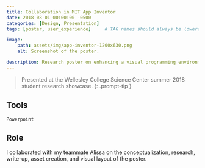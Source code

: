 ```yaml
---
title: Collaboration in MIT App Inventor
date: 2018-08-01 00:00:00 -0500
categories: [Design, Presentation]
tags: [poster, user_experience]     # TAG names should always be lowercase

image:
    path: assets/img/app-inventor-1200x630.png
    alt: Screenshot of the poster.

description: Research poster on enhancing a visual programming environment for educational purposes.
---
```


> Presented at the Wellesley College Science Center summer 2018 student research showcase.
{: .prompt-tip }

## Tools

`Powerpoint`

## Role

I collaborated with my teammate Alissa on the conceptualization, research, write-up, asset creation, and visual layout of the poster.

